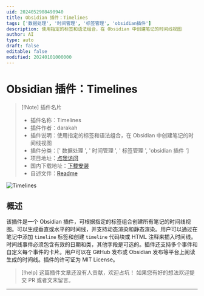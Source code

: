 ```yaml
---
uid: 2024052908490940
title: Obsidian 插件：Timelines
tags: ['数据处理', '时间管理', '标签管理', 'obsidian插件']
description: 使用指定的标签和语法组合，在 Obsidian 中创建笔记的时间线视图
author: AI
type: auto
draft: false
editable: false
modified: 20240101000000
---
```


# Obsidian 插件：Timelines

> [!Note] 插件名片
> - 插件名称：Timelines
> - 插件作者：darakah
> - 插件说明：使用指定的标签和语法组合，在 Obsidian 中创建笔记的时间线视图
> - 插件分类：[' 数据处理 ', ' 时间管理 ', ' 标签管理 ', 'obsidian 插件 ']
> - 项目地址：[点我访问](https://github.com/Darakah/obsidian-timelines)
> - 国内下载地址：[下载安装](https://pkmer.cn/products/plugin/pluginMarket/?obsidian-timelines)
> - 自述文件：[Readme](https://ghproxy.net/https://raw.githubusercontent.com/Darakah/obsidian-timelines/main/README.md)

![Timelines](https://cdn.pkmer.cn/covers/obsidian-timelines.png!pkmer)

## 概述

该插件是一个 Obsidian 插件，可根据指定的标签组合创建所有笔记的时间线视图。可以生成垂直或水平的时间线，并支持动态渲染和静态渲染。用户可以通过在笔记中添加 `timeline` 标签和创建 `timeline` 代码块或 HTML 注释来插入时间线。时间线事件必须包含有效的日期和类，其他字段是可选的。插件还支持多个事件和自定义每个事件的卡片。用户可以在 GitHub 发布或 Obsidian 发布等平台上阅读生成的时间线。插件的许可证为 MIT License。

> [!help]
> 这篇插件文章还没有人贡献，欢迎占坑！
> 如果您有好的想法欢迎提交 PR 或者文末留言。

---



